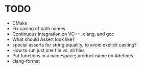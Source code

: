 # TODO

- CMake
- Fix casing of path names
- Continuous Integration on VC++, clang, and gcc
- What should Assert look like?
- special asserts for string equality, to avoid explicit casting?
- How to run just one file vs. all files
- Put functions in a namespace; product name on #defines
- clang-format
